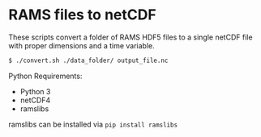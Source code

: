 # RAMS files to netCDF

These scripts convert a folder of RAMS HDF5 files to a single netCDF file with proper dimensions and a time variable.

```bash
$ ./convert.sh ./data_folder/ output_file.nc
```

Python Requirements:
* Python 3
* netCDF4
* ramslibs

ramslibs can be installed via `pip install ramslibs`

